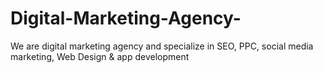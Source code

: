 # Digital-Marketing-Agency-
We are digital marketing agency and specialize in SEO, PPC, social media marketing, Web Design &amp; app development
